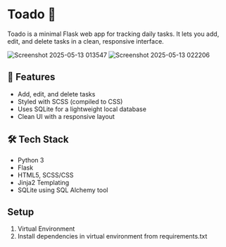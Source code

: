 # Toado 📝

Toado is a minimal Flask web app for tracking daily tasks. It lets you add, edit, and delete tasks in a clean, responsive interface.

![Screenshot 2025-05-13 013547](https://github.com/user-attachments/assets/ada16f12-a87a-4df0-bac6-6497add85229)
![Screenshot 2025-05-13 022206](https://github.com/user-attachments/assets/7d62f123-7ef2-4e1b-a10a-75de8e780cd4)

## 🚀 Features

- Add, edit, and delete tasks
- Styled with SCSS (compiled to CSS)
- Uses SQLite for a lightweight local database
- Clean UI with a responsive layout

## 🛠 Tech Stack

- Python 3
- Flask
- HTML5, SCSS/CSS
- Jinja2 Templating
- SQLite using SQL Alchemy tool

## Setup

1. Virtual Environment
2. Install dependencies in virtual environment from requirements.txt

